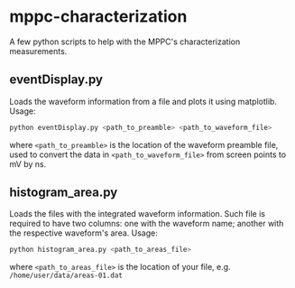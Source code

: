 # mppc-characterization
A few python scripts to help with the MPPC's characterization measurements.

## eventDisplay.py
Loads the waveform information from a file and plots it using matplotlib. Usage:
```bash
python eventDisplay.py <path_to_preamble> <path_to_waveform_file>
```
where ```<path_to_preamble>``` is the location of the waveform preamble file,
used to convert the data in ```<path_to_waveform_file>``` from screen points to mV by ns.

## histogram_area.py
Loads the files with the integrated waveform information.
Such file is required to have two columns: 
one with the waveform name;
another with the respective waveform's area.
Usage:
```bash
python histogram_area.py <path_to_areas_file>
```
where ```<path_to_areas_file>``` is the location of your file, e.g. ```/home/user/data/areas-01.dat```
